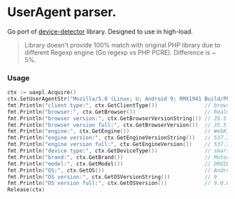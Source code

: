 # UserAgent parser.

Go port of [device-detector](https://github.com/matomo-org/device-detector) library.
Designed to use in high-load.

> Library doesn't provide 100% match with original PHP library due to different
> Regexp engine (Go regexp vs PHP PCRE). Difference is ~ 5%. 

### Usage

```go
ctx := uaxpl.Acquire()
ctx.SetUserAgentStr("Mozilla/5.0 (Linux; U; Android 9; RMX1941 Build/PPR1.180610.011) AppleWebKit/537.36 (KHTML, like Gecko) Version/4.0 Chrome/53.0.2785.134 Mobile Safari/537.36 RealmeBrowser/35.5.0.8")
fmt.Println("client type:", ctx.GetClientType())               // browser
fmt.Println("browser:", ctx.GetBrowser())                      // Realme Browser
fmt.Println("browser version:", ctx.GetBrowserVersionString()) // 35.5.0.8
fmt.Println("browser version full:", ctx.GetBrowserVersion())  // 35.5.0.8
fmt.Println("engine:", ctx.GetEngine())                        // WebKit
fmt.Println("engine version:", ctx.GetEngineVersionString())   // 537.36
fmt.Println("engine version full:", ctx.GetEngineVersion())    // 537.36.0.0
fmt.Println("device type:", ctx.GetDeviceType())               // smartphone
fmt.Println("brand:", ctx.GetBrand())                          // Motorola
fmt.Println("model:", ctx.GetModel())                          // DROID 9
fmt.Println("OS:", ctx.GetOS())                                // Android
fmt.Println("OS version:", ctx.GetOSVersionString())           // 9
fmt.Println("OS version full:", ctx.GetOSVersion())            // 9.0.0.0
Release(ctx)
```
